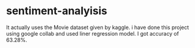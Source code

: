 # sentiment-analyisis

It actually uses the Movie dataset given by kaggle. i have done this project using google collab and used liner regression model.
I got accuracy of 63.28%.

